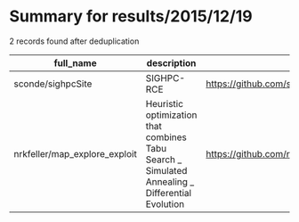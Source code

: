 
# Summary for results/2015/12/19
    
2 records found after deduplication

| full_name | description | html_url | matched_list | matched_count | pushed_at | size | stargazers_count | language | forks_count |
|-------------------------------|-------------------------------------------------------------------------------------------------|--------------------------------------------------|----------------|-----------------|---------------------------|--------|--------------------|------------------|---------------|
| sconde/sighpcSite | SIGHPC-RCE | https://github.com/sconde/sighpcSite | ['rce'] | 1 | 2015-12-19 18:26:49+00:00 | 5380 | 0 | HTML | 0 |
| nrkfeller/map_explore_exploit | Heuristic optimization that combines Tabu Search _ Simulated Annealing _ Differential Evolution | https://github.com/nrkfeller/map_explore_exploit | ['exploit'] | 1 | 2015-12-19 09:19:11+00:00 | 10310 | 1 | Jupyter Notebook | 0 |
